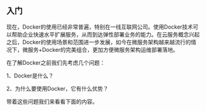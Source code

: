 ## 入门

现在，Docker的使用已经非常普遍，特别在一线互联网公司。使用Docker技术可以帮助企业快速水平扩展服务，从而到达弹性部署业务的能力。在云服务概念兴起之后，Docker的使用场景和范围进一步发展，如今在微服务架构越来越流行的情况下，微服务+Docker的完美组合，更加方便微服务架构运维部署落地。

在了解Docker之前我们先考虑几个问题：

1、Docker是什么？

2、为什么要使用Docker，它有什么优势？

带着这些问题我们来看看下面的内容。

